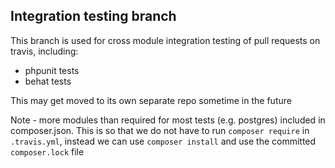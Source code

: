 ## Integration testing branch

This branch is used for cross module integration testing of pull requests on travis, including:
- phpunit tests
- behat tests

This may get moved to its own separate repo sometime in the future

Note - more modules than required for most tests (e.g. postgres) included in composer.json.  This is so that we do not have to run `composer require` in `.travis.yml`, instead we can use `composer install` and use the committed `composer.lock` file
